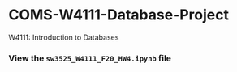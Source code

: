 # COMS-W4111-Database-Project
W4111: Introduction to Databases

### View the `sw3525_W4111_F20_HW4.ipynb`  file

